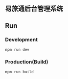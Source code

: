 ## 易旅通后台管理系统
## Run
### Development
```bush
npm run dev
```
### Production(Build)
```bush
npm run build
```
